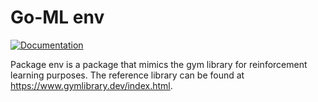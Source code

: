 # Go-ML env

[![Documentation](https://img.shields.io/badge/documentation-GoDoc-blue.svg)](https://pkg.go.dev/github.com/thadUra/Go-ML/env)

Package env is a package that mimics the gym library for reinforcement learning purposes. The reference library can be found at https://www.gymlibrary.dev/index.html.
